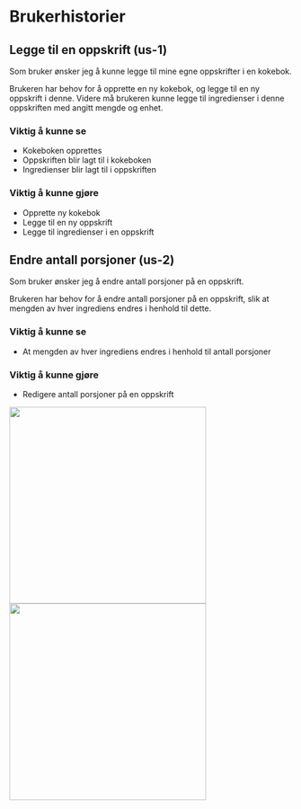 # Brukerhistorier

## Legge til en oppskrift (us-1)

Som bruker ønsker jeg å kunne legge til mine egne oppskrifter i en kokebok.

Brukeren har behov for å opprette en ny kokebok, og legge til en ny oppskrift i denne. Videre må brukeren kunne legge til ingredienser i denne oppskriften med angitt mengde og enhet. 

### Viktig å kunne se
- Kokeboken opprettes
- Oppskriften blir lagt til i kokeboken
- Ingredienser blir lagt til i oppskriften

### Viktig å kunne gjøre
- Opprette ny kokebok
- Legge til en ny oppskrift 
- Legge til ingredienser i en oppskrift


## Endre antall porsjoner (us-2)

Som bruker ønsker jeg å endre antall porsjoner på en oppskrift. 

Brukeren har behov for å endre antall porsjoner på en oppskrift, slik at mengden av hver ingrediens endres i henhold til dette. 


### Viktig å kunne se

- At mengden av hver ingrediens endres i henhold til antall porsjoner

### Viktig å kunne gjøre

- Redigere antall porsjoner på en oppskrift 


<p>
  <img src="/kokebok.png" width="350">
  <img src="/oppskrift.png" width="350">
</p>
